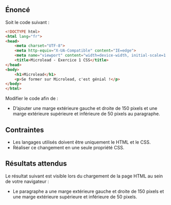 ## Énoncé

Soit le code suivant : 

```html
<!DOCTYPE html>
<html lang="fr">
<head>
    <meta charset="UTF-8">
    <meta http-equiv="X-UA-Compatible" content="IE=edge">
    <meta name="viewport" content="width=device-width, initial-scale=1.0">
    <title>Microlead - Exercice 1 CSS</title>
</head>
<body>
    <h1>Microlead</h1>
    <p>Se former sur Microlead, c'est génial !</p>
</body>
</html>
```

Modifier le code afin de :

- D’ajouter une marge extérieure gauche et droite de 150 pixels et une marge extérieure supérieure et inférieure de 50 pixels au paragraphe.

## Contraintes

- Les langages utilisés doivent être uniquement le HTML et le CSS.
- Réaliser ce changement en une seule propriété CSS.

## Résultats attendus

Le résultat suivant est visible lors du chargement de la page HTML au sein de votre navigateur :

- Le paragraphe a une marge extérieure gauche et droite de 150 pixels et une marge extérieure supérieure et inférieure de 50 pixels.